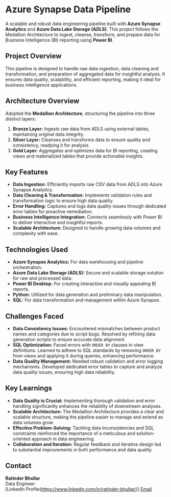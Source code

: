 # Azure Synapse Data Pipeline

A scalable and robust data engineering pipeline built with **Azure Synapse Analytics** and **Azure Data Lake Storage (ADLS)**. This project follows the Medallion Architecture to ingest, cleanse, transform, and prepare data for Business Intelligence (BI) reporting using **Power BI**.

## Project Overview

This pipeline is designed to handle raw data ingestion, data cleaning and transformation, and preparation of aggregated data for insightful analysis. It ensures data quality, scalability, and efficient reporting, making it ideal for business intelligence applications.

## Architecture Overview

Adopted the **Medallion Architecture**, structuring the pipeline into three distinct layers:

1. **Bronze Layer:** Ingests raw data from ADLS using external tables, maintaining original data integrity.
2. **Silver Layer:** Cleanses and transforms data to ensure quality and consistency, readying it for analysis.
3. **Gold Layer:** Aggregates and optimizes data for BI reporting, creating views and materialized tables that provide actionable insights.


## Key Features

- **Data Ingestion:** Efficiently imports raw CSV data from ADLS into Azure Synapse Analytics.
- **Data Cleaning & Transformation:** Implements validation rules and transformation logic to ensure high data quality.
- **Error Handling:** Captures and logs data quality issues through dedicated error tables for proactive remediation.
- **Business Intelligence Integration:** Connects seamlessly with Power BI to deliver interactive and insightful reports.
- **Scalable Architecture:** Designed to handle growing data volumes and complexity with ease.

## Technologies Used

- **Azure Synapse Analytics:** For data warehousing and pipeline orchestration.
- **Azure Data Lake Storage (ADLS):** Secure and scalable storage solution for raw and processed data.
- **Power BI Desktop:** For creating interactive and visually appealing BI reports.
- **Python:** Utilized for data generation and preliminary data manipulation.
- **SQL:** For data transformation and management within Azure Synapse.

## Challenges Faced

- **Data Consistency Issues:** Encountered mismatches between product names and categories due to script bugs. Resolved by refining data generation scripts to ensure accurate data alignment.
- **SQL Optimization:** Faced errors with `ORDER BY` clauses in view definitions. Learned to adhere to SQL standards by removing `ORDER BY` from views and applying it during queries, enhancing performance.
- **Data Quality Management:** Needed robust validation and error logging mechanisms. Developed dedicated error tables to capture and analyze data quality issues, ensuring high data reliability.

## Key Learnings

- **Data Quality is Crucial:** Implementing thorough validation and error handling significantly enhances the reliability of downstream analyses.
- **Scalable Architecture:** The Medallion Architecture provides a clear and scalable structure, making the pipeline easier to manage and extend as data volumes grow.
- **Effective Problem-Solving:** Tackling data inconsistencies and SQL constraints reinforced the importance of a meticulous and solution-oriented approach in data engineering.
- **Collaboration and Iteration:** Regular feedback and iterative design led to substantial improvements in both performance and data quality.

## Contact

**Ratinder Bhullar**  
Data Engineer  
[LinkedIn Profile(https://www.linkedin.com/in/ratinder-bhullar/)] 
[Email](mailto:ratinder.bhullar1@gmail.com)
